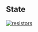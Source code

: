 ## State

[![resistors](https://catalog.flipp.dev/application/resistors/widget)](https://catalog.flipp.dev/application/resistors/page)